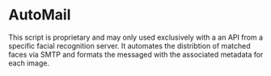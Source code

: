 # AutoMail

This script is proprietary and may only used exclusively with a an API from a specific facial recognition server. It automates the distribtion of matched faces via SMTP and formats the messaged with the associated metadata for each image.
